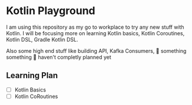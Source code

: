 # Kotlin Playground

I am using this repository as my go to workplace to try any new stuff with Kotlin.
I will be focusing more on learning Kotlin basics, Kotlin Coroutines, Kotlin DSL, Gradle Kotlin DSL.

Also some high end stuff like building API, Kafka Consumers, 🧠 something something 🤣 haven't completly planned yet

## Learning Plan

- [ ] Kotlin Basics
- [ ] Kotlin CoRoutines
